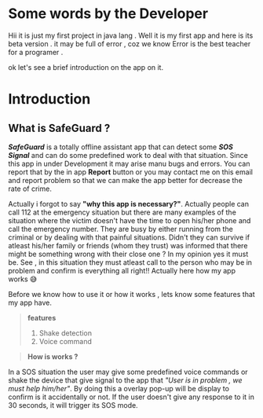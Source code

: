 # Some words by the Developer

Hii it is just my first project in java lang . Well it is my first app and here is its beta version . it may be full of error , coz we know Error is the best teacher for a programer .

 ok let's see a brief introduction on the app on it.

 # Introduction

 ## What is SafeGuard ?

  ***SafeGuard*** is a totally offline assistant app that can detect some ***SOS Signal*** and can do some predefined work to deal with that situation. Since this app in under Development it may arise manu bugs and errors. You can report that by the in app **Report** button or you may contact me on this email and report problem so that we can make the app better for decrease the rate of crime.

  Actually i forgot to say **"why this app is necessary?"**. Actually people can call 112 at the emergency situation but there are many examples of the situation where the victim doesn't have the time to open his/her phone and call the emergency number. They are busy by either running from the criminal or by dealing with that painful situations. Didn't they can survive if atleast his/her family or friends (whom they trust) was informed that there might be something wrong with their close one ? In my opinion yes it must be. See , in this situation they must atleast call to the person who may be in problem and confirm is everything all right!! Actually here how my app works 😅 

  Before we know how to use it or how it works , lets know some features that my app have.

>**features**
>1) Shake detection
>2) Voice command


> **How is works ?**

  In a SOS situation the user may give some predefined voice commands or shake the device that give signal to the app that *"User is in problem , we must help him/her"*. By doing this a overlay pop-up will be display to confirm is it accidentally or not. If the user doesn't give any response to it in 30 seconds, it will trigger its SOS mode.

